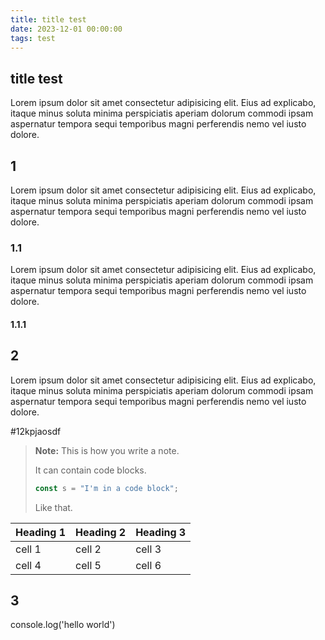 ```yaml
---
title: title test
date: 2023-12-01 00:00:00
tags: test
---
```


## title test

Lorem ipsum dolor sit amet consectetur adipisicing elit. Eius ad explicabo, itaque minus soluta minima perspiciatis aperiam dolorum commodi ipsam aspernatur tempora sequi temporibus magni perferendis nemo vel iusto dolore.

## 1

Lorem ipsum dolor sit amet consectetur adipisicing elit. Eius ad explicabo, itaque minus soluta minima perspiciatis aperiam dolorum commodi ipsam aspernatur tempora sequi temporibus magni perferendis nemo vel iusto dolore.

### 1.1

Lorem ipsum dolor sit amet consectetur adipisicing elit. Eius ad explicabo, itaque minus soluta minima perspiciatis aperiam dolorum commodi ipsam aspernatur tempora sequi temporibus magni perferendis nemo vel iusto dolore.

#### 1.1.1

## 2
Lorem ipsum dolor sit amet consectetur adipisicing elit. Eius ad explicabo, itaque minus soluta minima perspiciatis aperiam dolorum commodi ipsam aspernatur tempora sequi temporibus magni perferendis nemo vel iusto dolore.

#12kpjaosdf

> **Note:** This is how you write a note.
>
> It can contain code blocks.
>
> ```js
> const s = "I'm in a code block";
> ```
>
> Like that.


| Heading 1 | Heading 2 | Heading 3 |
| --------- | --------- | --------- |
| cell 1    | cell 2    | cell 3    |
| cell 4    | cell 5    | cell 6    |

## 3

<CodeEditor language="js" title="你好">
  console.log('hello world')
</CodeEditor>
